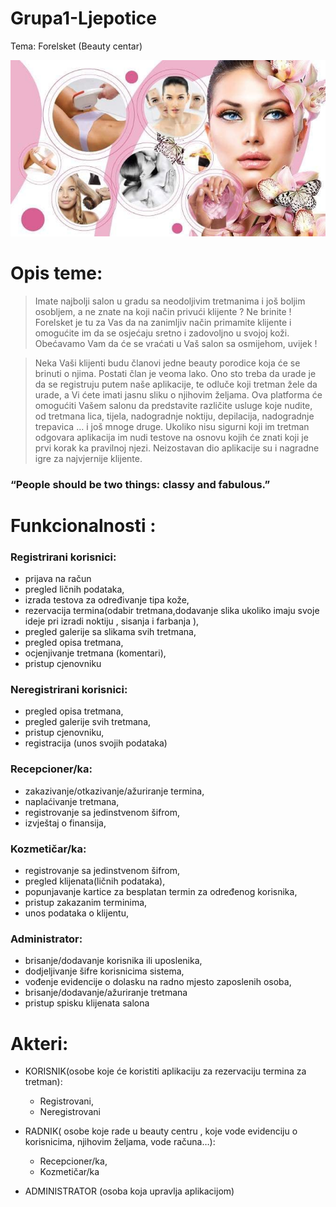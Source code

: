 # Grupa1-Ljepotice
Tema: Forelsket (Beauty centar)

![alt text](https://github.com/ooad-2019-2020/Grupa1-Ljepotice/blob/master/89851974_3116537261724702_4042790653447372800_n.jpg)



# Opis teme:

> Imate najbolji salon u gradu sa neodoljivim tretmanima i još boljim osobljem, a ne znate na koji način privući klijente ?
> Ne brinite ! Forelsket je tu za Vas da na zanimljiv način primamite klijente i omogućite im da se osjećaju sretno i zadovoljno u  svojoj koži. Obećavamo Vam da će se vraćati u Vaš salon sa osmijehom, uvijek !

> Neka Vaši klijenti budu članovi jedne beauty porodice koja će se brinuti o njima. Postati član je veoma lako. Ono sto treba da urade je da se registruju putem naše aplikacije, te odluče koji tretman žele da urade, a Vi ćete imati jasnu sliku o njihovim željama.  Ova platforma će omogućiti Vašem salonu da predstavite  različite usluge koje nudite, od tretmana lica, tijela, nadogradnje noktiju, depilacija, nadogradnje trepavica … i još mnoge druge. Ukoliko nisu sigurni koji im tretman odgovara aplikacija im nudi testove na osnovu kojih će znati koji je  prvi korak ka pravilnoj njezi. Neizostavan dio aplikacije su i nagradne igre za najvjernije klijente.


### “People should be two things: classy and fabulous.”

 
# Funkcionalnosti :

### Registrirani korisnici:

* prijava na račun
* pregled ličnih podataka,
* izrada testova za određivanje tipa kože,
* rezervacija termina(odabir tretmana,dodavanje slika ukoliko imaju svoje ideje pri izradi noktiju , sisanja i farbanja ),
* pregled galerije sa slikama svih tretmana,
* pregled opisa tretmana,
* ocjenjivanje tretmana (komentari),
* pristup cjenovniku

### Neregistrirani korisnici:

* pregled opisa tretmana,
* pregled galerije svih tretmana,
* pristup cjenovniku, 
* registracija (unos svojih podataka)

### Recepcioner/ka:

* zakazivanje/otkazivanje/ažuriranje  termina,
* naplaćivanje tretmana,
* registrovanje sa jedinstvenom šifrom,
* izvještaj o finansija,

### Kozmetičar/ka:

* registrovanje sa jedinstvenom šifrom,
* pregled klijenata(ličnih podataka),
* popunjavanje kartice za besplatan termin za određenog korisnika,
* pristup zakazanim terminima,
* unos podataka o klijentu,

### Administrator:

* brisanje/dodavanje korisnika ili uposlenika,
* dodjeljivanje šifre korisnicima sistema,
* vođenje evidencije o dolasku na radno mjesto zaposlenih osoba,
* brisanje/dodavanje/ažuriranje tretmana
* pristup spisku klijenata salona


# Akteri:

* KORISNIK(osobe koje će koristiti aplikaciju za rezervaciju termina za tretman):
   * Registrovani,
   * Neregistrovani

* RADNIK( osobe koje rade u beauty centru , koje vode evidenciju o korisnicima, njihovim željama, vode računa…):
    * Recepcioner/ka,
    * Kozmetičar/ka

* ADMINISTRATOR (osoba koja upravlja aplikacijom)






